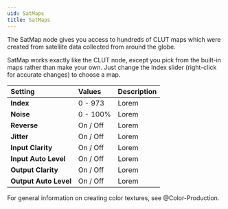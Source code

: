 ```yaml
---
uid: SatMaps
title: SatMaps
---
```


The SatMap node gives you access to hundreds of CLUT maps which were created from satellite data collected from around the globe.

SatMap works exactly like the CLUT node, except you pick from the built-in maps rather than make your own. Just change the Index slider (right-click for accurate changes) to choose a map.

| Setting               | Values      | Description |
| :-------------------- | :---------- | :---------- |
| **Index**             | 0 - 973     | Lorem       |
| **Noise**             | 0 - 100% | Lorem       |
| **Reverse**           | On / Off    | Lorem       |
| **Jitter**            | On / Off    | Lorem       |
| **Input Clarity**     | On / Off    | Lorem       |
| **Input Auto Level**  | On / Off    | Lorem       |
| **Output Clarity**    | On / Off    | Lorem       |
| **Output Auto Level** | On / Off    | Lorem       |




For general information on creating color textures, see @Color-Production.
